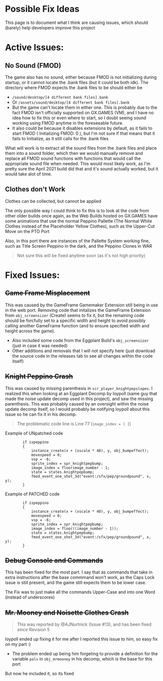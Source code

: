 # Possible Fix Ideas
This page is to document what I think are causing issues, which should (barely) help developers improve this project

# Active Issues:

## No Sound (FMOD)
The game also has no sound, either because FMOD is not initializing during startup, or it cannot locate the .bank files (but it could be both idk). The directory where FMOD expects the .bank files to be should either be 
- ```/sound/desktop/[4 different bank files].bank```
- Or ```/assets/sound/desktop/[4 different bank files].bank```
- But the game can't locate them in either one.
This is probably due to the fact FMOD isn't officially supported on GX.GAMES (VM), and I have no idea how to fix this or even where to start, so I doubt seeing sound working using FMOD anytime in the foreseeable future.
- It also could be because it disables extensions by default, as it fails to start FMOD ( Initializing FMOD: 0 ), but I'm not sure if that means that it fails to Initialize, as it still calls for the .bank files

What will work is to extract all the sound files from the .bank files and place them into a sound folder, which then we would manually remove and replace all FMOD sound functions with functions that would call the appropriate sound file when needed. This would most likely work, as I'm pretty sure the April 2021 build did that and it's sound actually worked, but it would take alot of time.

## Clothes don't Work
Clothes can be collected, but cannot be applied

The only possible way I could think to fix this is to look at the code from other older builds once again, as the Web Builds hosted on
GX.GAMES have some animations that use the normal Peppino Pallette (The Normal White Clothes instead of the Placeholder Yellow Clothes), such as the Upper-Cut Move on the PTO Port

Also, in this port there are instances of the Pallette System working fine, such as Title Screen Peppino in the dark, and the Peppino Clones in WAR

> Not sure this will be fixed anytime soon (as it's not high priority)

# Fixed Issues:

## ~~Game Frame Misplacement~~

This was caused by the GameFrame Gamemaker Extension still being in use in the web port. Removing code that initalizes the GameFrame Extension from ```obj_screensizer``` (Create) seems to fix it, but the remaining code should be forcfully set to a specific width and height to avoid possibly calling another GameFrame function (and to ensure specified width and height across the game). 
- Also included some code from the Eggplant Build's ```obj_screensizer``` (just in case it was needed)
- Other additions and removals that I will not specify here (just download the source code in the releases tab to see all changes within the code itself)

## ~~Knight Peppino Crash~~

This was caused by missing parenthesis in ```scr_player_knightpepslopes```. I realized this when looking at an Eggplant Decomp by loypoll (same guy that made the noise update decomp used in this project), and saw the missing parenthesis. This was probably caused by an oversight within the noise update decomp itself, so I would probably be notifying loypoll about this issue so he can fix it in his decomp.
> The problematic code line is Line 77 (```image_index = [ ]```)

Example of UNpatched code
```
		if ispeppino
		{
			instance_create(x + (xscale * 40), y, obj_bumpeffect);
			movespeed = 0;
			vsp = -6;
			sprite_index = spr_knightpepbump;
			image_index = floorimage_number - 1;
			state = states.knightpepbump;
			fmod_event_one_shot_3d("event:/sfx/pep/groundpound", x, y);
		}
```
Example of PATCHED code
```
		if ispeppino
		{
			instance_create(x + (xscale * 40), y, obj_bumpeffect);
			movespeed = 0;
			vsp = -6;
			sprite_index = spr_knightpepbump;
			image_index = floor((image_number - 1));
			state = states.knightpepbump;
			fmod_event_one_shot_3d("event:/sfx/pep/groundpound", x, y);
		}
```

## ~~Debug Console and Commands~~
This has been fixed for the most part. I say that as commands that take in extra instructions after the base commmand won't work, as the Caps Lock issue is still present, and the game still expects them to be lower case.

The Fix was to just make all the commands Upper-Case and into one Word (instead of underscores)

## ~~Mr. Mooney and Noisette Clothes Crash~~
> This was reported by @AJNurtnick (Issue #13), and has been fixed since Revision 5

loypoll ended up fixing it for me after I reported this issue to him, so easy fix on my part :)
- The problem ended up being him forgeting to provide a definition for the variable ```pals``` in ```obj_mrmooney``` in his decomp, which is the base for this port

But now he included it, so its fixed
